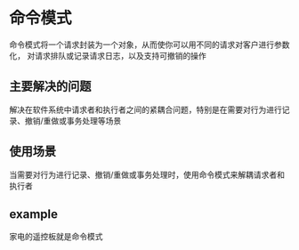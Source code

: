 # 命令模式
命令模式将一个请求封装为一个对象，从而使你可以用不同的请求对客户进行参数化，
对请求排队或记录请求日志，以及支持可撤销的操作

## 主要解决的问题
解决在软件系统中请求者和执行者之间的紧耦合问题，特别是在需要对行为进行记录、撤销/重做或事务处理等场景

## 使用场景
当需要对行为进行记录、撤销/重做或事务处理时，使用命令模式来解耦请求者和执行者

## example
家电的遥控板就是命令模式